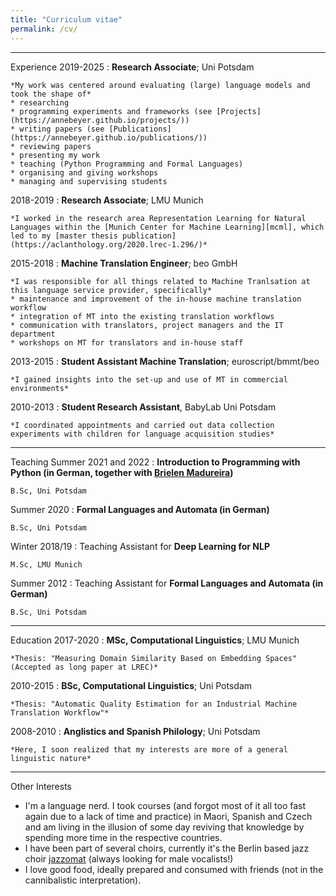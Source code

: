 ```yaml
---
title: "Curriculum vitae"
permalink: /cv/
---
```

----------
Experience
2019-2025
:   **Research Associate**; Uni Potsdam

    *My work was centered around evaluating (large) language models and took the shape of* 
    * researching 
    * programming experiments and frameworks (see [Projects](https://annebeyer.github.io/projects/))
    * writing papers (see [Publications](https://annebeyer.github.io/publications/))
    * reviewing papers
    * presenting my work
    * teaching (Python Programming and Formal Languages)
    * organising and giving workshops
    * managing and supervising students

2018-2019
:   **Research Associate**; LMU Munich

    *I worked in the research area Representation Learning for Natural Languages within the [Munich Center for Machine Learning][mcml], which led to my [master thesis publication](https://aclanthology.org/2020.lrec-1.296/)*

2015-2018
:   **Machine Translation Engineer**; beo GmbH

    *I was responsible for all things related to Machine Tranlsation at this language service provider, specifically* 
    * maintenance and improvement of the in-house machine translation workflow
    * integration of MT into the existing translation workflows
    * communication with translators, project managers and the IT department
    * workshops on MT for translators and in-house staff
 
2013-2015 
:   **Student Assistant Machine Translation**; euroscript/bmmt/beo

    *I gained insights into the set-up and use of MT in commercial environments*

2010-2013
:   **Student Research Assistant**, BabyLab Uni Potsdam

    *I coordinated appointments and carried out data collection experiments with children for language acquisition studies*

----------
Teaching
Summer 2021 and 2022
:   **Introduction to Programming with Python (in German, together with [Brielen Madureira](https://www.ling.uni-potsdam.de/~madureiralasota/))**

    B.Sc, Uni Potsdam
    
Summer 2020
:   **Formal Languages and Automata (in German)**

    B.Sc, Uni Potsdam

Winter 2018/19
:   Teaching Assistant for **Deep Learning for NLP**

    M.Sc, LMU Munich

Summer 2012
:   Teaching Assistant for **Formal Languages and Automata (in German)** 

    B.Sc, Uni Potsdam


----------
Education
2017-2020
:   **MSc, Computational Linguistics**; LMU Munich

    *Thesis: "Measuring Domain Similarity Based on Embedding Spaces" (Accepted as long paper at LREC)*

2010-2015
:   **BSc, Computational Linguistics**; Uni Potsdam

    *Thesis: "Automatic Quality Estimation for an Industrial Machine Translation Workflow"*

2008-2010
:   **Anglistics and Spanish Philology**; Uni Potsdam

    *Here, I soon realized that my interests are more of a general linguistic nature*

----------
Other Interests
 * I'm a language nerd. I took courses (and forgot most of it all too fast again due to a lack of time and practice) in Maori, Spanish and Czech and am living in the illusion of some day reviving that knowledge by spending more time in the respective countries. 
 * I have been part of several choirs, currently it's the Berlin based jazz choir [jazzomat](https://www.jazzomat-berlin.de/) (always looking for male vocalists!)
 * I love good food, ideally prepared and consumed with friends (not in the cannibalistic interpretation).
